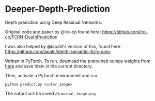 # Deeper-Depth-Prediction

Depth prediction using Deep Residual Networks.

Original code and paper by @iro-cp found here: https://github.com/iro-cp/FCRN-DepthPrediction

I was also helped by @iapatil's version of this, found here:
https://github.com/iapatil/depth-semantic-fully-conv

Written in PyTorch. To run, download the pretrained numpy weights from [here](http://campar.in.tum.de/files/rupprecht/depthpred/NYU_ResNet-UpProj.npy) and save them in the current directory.

Then, activate a PyTorch environment and run

```
python predict.py <color_image>
```

The output will be saved as `output_image.png`
